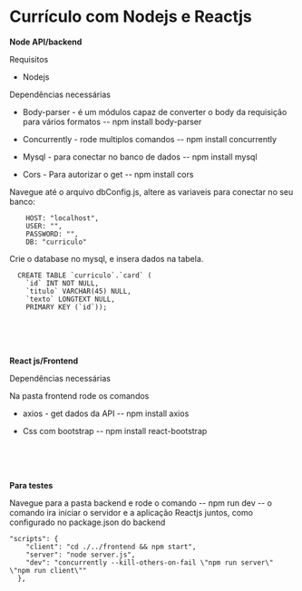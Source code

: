 # Currículo com Nodejs e Reactjs

<strong>Node API/backend</strong>

Requisitos 

- Nodejs

Dependências necessárias 

* Body-parser - é um módulos capaz de converter o body da requisição para vários formatos -- npm install body-parser

* Concurrently - rode multiplos comandos -- npm install concurrently

* Mysql - para conectar no banco de dados -- npm install mysql

* Cors - Para autorizar o get -- npm install cors 

  
Navegue até o arquivo dbConfig.js,
altere as variaveis para conectar no seu banco:
`````
    HOST: "localhost",
    USER: "",
    PASSWORD: "",
    DB: "curriculo"
`````

Crie o database no mysql, e insera dados na tabela.

````
  CREATE TABLE `curriculo`.`card` (
    `id` INT NOT NULL,
    `titulo` VARCHAR(45) NULL,
    `texto` LONGTEXT NULL,
    PRIMARY KEY (`id`));
````

<br>
<br>
<br>

<strong>React js/Frontend</strong>

Dependências necessárias 

Na pasta frontend rode os comandos

* axios  - get dados da API -- npm install axios

* Css com bootstrap -- npm install react-bootstrap 


<br>
<br>
<br>

<strong>Para testes</strong>

Navegue para a pasta backend e rode o comando -- npm run dev --
o comando ira iniciar o servidor e a aplicação Reactjs juntos, como configurado no package.json do backend

````
"scripts": {
    "client": "cd ./../frontend && npm start",
    "server": "node server.js",
    "dev": "concurrently --kill-others-on-fail \"npm run server\" \"npm run client\""
  },
  ````
